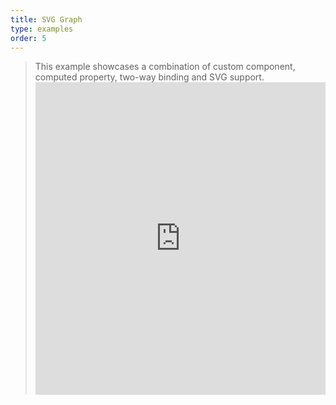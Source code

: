 ```yaml
---
title: SVG Graph
type: examples
order: 5
---
```

> This example showcases a combination of custom component, computed property, two-way binding and SVG support. <iframe width="100%" height="500" src="https://jsfiddle.net/yyx990803/mhrckqgq/embedded/result,html,js,css" allowfullscreen="allowfullscreen" frameborder="0" mark="crwd-mark"></iframe>